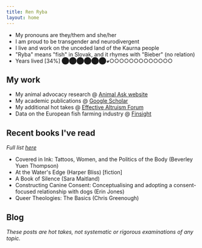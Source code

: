 ```yaml
---
title: Ren Ryba
layout: home
---
```


* My pronouns are they/them and she/her
* I am proud to be transgender and neurodivergent
* I live and work on the unceded land of the Kaurna people
* "Ryba" means "fish" in Slovak, and it rhymes with "Bieber" (no relation)
* Years lived [34%] ⬤⬤⬤⬤⬤⬤◕○○○○○○○○○○○○○

## My work
* My animal advocacy research @ [Animal Ask website](https://www.animalask.org/research)
* My academic publications @ [Google Scholar](https://www.scholar.google.com/citations?hl=en&user=hCCZcZYAAAAJ&view_op=list_works&sortby=pubdate)
* My additional hot takes @ [Effective Altruism Forum](https://forum.effectivealtruism.org/users/ren-ryba)
* Data on the European fish farming industry @ [Finsight](https://finsight.fish)  

## Recent books I've read
*Full list [here](books.html)*  
* Covered in Ink: Tattoos, Women, and the Politics of the Body (Beverley Yuen Thompson)
* At the Water's Edge (Harper Bliss) [fiction]
* A Book of Silence (Sara Maitland)
* Constructing Canine Consent: Conceptualising and adopting a consent-focused relationship with dogs (Erin Jones)
* Queer Theologies: The Basics (Chris Greenough)

## Blog  
*These posts are hot takes, not systematic or rigorous examinations of any topic.*
